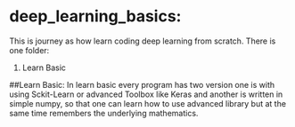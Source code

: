 # deep_learning_basics:
This is journey as how learn coding deep learning from scratch. 
There is one folder:
1. Learn Basic

##Learn Basic:
In learn basic every program has two version one is with using Sckit-Learn or advanced Toolbox like Keras and another is written in simple numpy, so that one can learn how to use advanced library but at the same time remembers the underlying mathematics.
